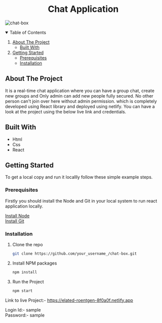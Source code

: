 <h1 align="center">Chat Application</h1>

![chat-box](https://socialify.git.ci/saimanoharhm/chat-box/image?description=1&descriptionEditable=A%20Chat%20Application%20.&font=KoHo&forks=1&issues=1&language=1&owner=1&pattern=Brick%20Wall&pulls=1&stargazers=1&theme=Dark)

<!-- TABLE OF CONTENTS -->
<details open="open">
  <summary>Table of Contents</summary>
  <ol>
    <li>
      <a href="#about-the-project">About The Project</a>
      <ul>
        <li><a href="#built-with">Built With</a></li>
      </ul>
    </li>
    <li>
      <a href="#getting-started">Getting Started</a>
      <ul>
        <li><a href="#prerequisites">Prerequisites</a></li>
        <li><a href="#installation">Installation</a></li>
      </ul>
    </li>
  </ol>
</details>

## About The Project
It is a real-time chat application where you can have a group chat, create new groups and Only admin can add new people fully secured. No other person can't join over here without admin permission. which is completely developed using React library and deployed using netlify. You can have a look at the project using the below live link and credentials.

## Built With
- Html
- Css
- React

<!-- GETTING STARTED -->
## Getting Started

To get a local copy and run it locallly follow these simple example steps.

### Prerequisites

Firstly you should install the Node and Git in your local system to run react application locally.

[Install Node](https://nodejs.org/en/)
<br/>
[Install Git](https://git-scm.com/downloads)

### Installation

1. Clone the repo
   ```sh
   git clone https://github.com/your_username_/chat-box.git
   ```
3. Install NPM packages
   ```sh
   npm install
   ```
4. Run the Project 
   ```sh
   npm start
   ```

Link to live Project:- https://elated-roentgen-8f0a0f.netlify.app

Login Id:- sample
<br/>
Password:- sample
